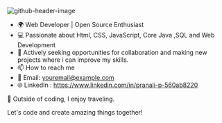 ![github-header-image](https://github.com/Pranali9922/Pranali9922/assets/109171261/d81ed6e9-3f15-4ea6-b4e7-9566a77e99ca)

- 🌍 Web  Developer | Open Source Enthusiast
- 💻 Passionate about Html, CSS, JavaScript, Core Java ,SQL and Web Development
- 🚀 Actively seeking opportunities for collaboration and  making new projects where i can improve my skills.  
- 📫 How to reach me
- 📧 Email: youremail@example.com
- 🌐 LinkedIn : https://www.linkedin.com/in/pranali-p-560ab8220

🌱 Outside of coding, I enjoy traveling.

Let's code and create amazing things together!

<!---
Pranali9922/Pranali9922 is a ✨ special ✨ repository because its `README.md` (this file) appears on your GitHub profile.
You can click the Preview link to take a look at your changes.
--->
